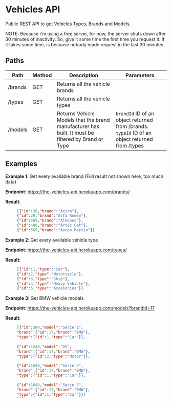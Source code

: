 # Vehicles API
Public REST API to get Vehicles Types, Brands and Models.

NOTE: Because i'm using a free server, for now, the server shuts down after 30 minutes of inactivity. So, give it some time the first time you request it. If it takes some time, is because nobody made request in the last 30 minutes

## Paths

| Path | Method | Description | Parameters
|--|--|--|--|
| /brands | GET | Returns all the vehicle brands | 
| /types  | GET | Returns all the vehicle types  |
| /models | GET | Returns Vehicle Models that the brand manufacturer has built. It must be filtered by Brand or Type | `brandId` ID of an object returned from /brands. `typeId` ID of an object returned from /types

## Examples

**Example 1**: Get every available brand (Full result not shown here, too much data)

 **Endpoint**: https://the-vehicles-api.herokuapp.com/brands/
 
 **Result**: 

```json
     [{"id":36,"brand":"Acura"},
     {"id":29,"brand":"Alfa Romeo"},
     {"id":569,"brand":"Alkanes"},
     {"id":400,"brand":"Artic Cat"},
     {"id":565,"brand":"Aston Martin"}]
```

**Example 2**: Get every available vehicle type

 **Endpoint**: https://the-vehicles-api.herokuapp.com/types/
 
 **Result**: 

```json
     [{"id":1,"type":"Car"},
     {"id":2,"type":"Motorcycle"},
     {"id":3,"type":"Ship"},
     {"id":4,"type":"Heavy Vehicle"},
     {"id":5,"type":"Accesories"}]
```

**Example 3**: Get BMW vehicle models

 **Endpoint**: https://the-vehicles-api.herokuapp.com/models?brandId=17
 
 **Result**: 

```json
     [{"id":384,"model":"Serie 1",
     "brand":{"id":17,"brand":"BMW"},
     "type":{"id":1,"type":"Car"}},
     
     {"id":1548,"model":"GS",
     "brand":{"id":17,"brand":"BMW"},
     "type":{"id":2,"type":"Motor"}},
     
     {"id":1640,"model":"Serie 3",
     "brand":{"id":17,"brand":"BMW"},
     "type":{"id":1,"type":"Car"}},
     
     {"id":1649,"model":"Serie 5",
     "brand":{"id":17,"brand":"BMW"},
     "type":{"id":1,"type":"Car"}}]
     ```
